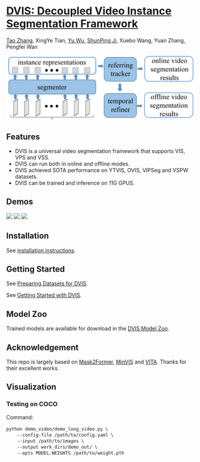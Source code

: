 # [DVIS: Decoupled Video Instance Segmentation Framework]()

[Tao Zhang](https://scholar.google.com/citations?user=3xu4a5oAAAAJ&hl=zh-CN), XingYe Tian, [Yu Wu](https://scholar.google.com/citations?hl=zh-CN&user=23SZHUwAAAAJ), [ShunPing Ji](https://scholar.google.com/citations?user=FjoRmF4AAAAJ&hl=zh-CN), Xuebo Wang, Yuan Zhang, Pengfei Wan

<img src="https://github.com/zhang-tao-whu/paper_images/blob/master/dvis/pipeline.png" width="800"/>

## Features
- DVIS is a universal video segmentation framework that supports VIS, VPS and VSS.
- DVIS can run both in online and offline modes. 
- DVIS achieved SOTA performance on YTVIS, OVIS, VIPSeg and VSPW datasets.
- DVIS can be trained and inference on 11G GPUS.

## Demos

<img src="https://github.com/zhang-tao-whu/paper_images/blob/master/dvis/demo_0.gif" width="390"/> <img src="https://github.com/zhang-tao-whu/paper_images/blob/master/dvis/demo_1.gif" width="360"/> <img src="https://github.com/zhang-tao-whu/paper_images/blob/master/dvis/demo_2.gif" width="234"/>

## Installation

See [installation instructions](INSTALL.md).

## Getting Started

See [Preparing Datasets for DVIS](datasets/README.md).

See [Getting Started with DVIS](GETTING_STARTED.md).

## Model Zoo

Trained models are available for download in the [DVIS Model Zoo](MODEL_ZOO.md).

## Acknowledgement

This repo is largely based on [Mask2Former](https://github.com/facebookresearch/Mask2Former), [MinVIS](https://github.com/NVlabs/MinVIS) and [VITA](https://github.com/sukjunhwang/VITA).
Thanks for their excellent works.
## Visualization

### Testing on COCO

Command:

   ```
   python demo_video/demo_long_video.py \
       --config-file /path/to/config.yaml \
       --input /path/to/images \
       --output work_dirs/demo_out/ \
       --opts MODEL.WEIGHTS /path/to/weight.pth
   ```